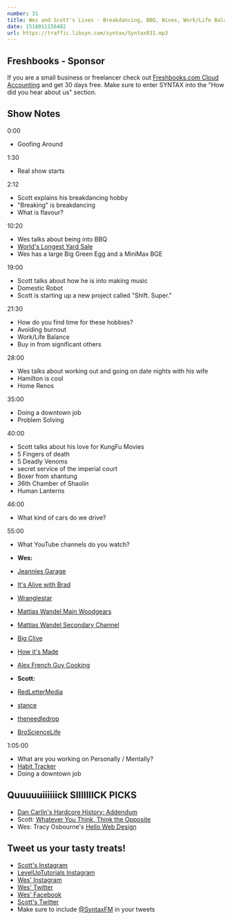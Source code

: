 ```yaml
---
number: 31
title: Wes and Scott's Lives - Breakdancing, BBQ, Wives, Work/Life Balance, Problem Solving, YouTube Subscriptions
date: 1518011156482
url: https://traffic.libsyn.com/syntax/Syntax031.mp3
---
```


## Freshbooks - Sponsor

If you are a small business or freelancer check out [Freshbooks.com Cloud Accounting](https://freshbooks.com/syntax) and get 30 days free. Make sure to enter SYNTAX into the "How did you hear about us" section.

## Show Notes


0:00

* Goofing Around

1:30

* Real show starts

2:12

* Scott explains his breakdancing hobby
* "Breaking" is breakdancing
* What is flavour?

10:20

* Wes talks about being into BBQ
* [World's Longest Yard Sale](http://www.127yardsale.com/)
* Wes has a large Big Green Egg and a MiniMax BGE

19:00

* Scott talks about how he is into making music
* Domestic Robot
* Scott is starting up a new project called "Shift. Super."


21:30

* How do you find time for these hobbies?
* Avoiding burnout
* Work/Life Balance
* Buy in from significant others

28:00

* Wes talks about working out and going on date nights with his wife
* Hamilton is cool
* Home Renos

35:00

* Doing a downtown job
* Problem Solving

40:00

* Scott talks about his love for KungFu Movies
* 5 Fingers of death
* 5 Deadly Venoms
* secret service of the imperial court
* Boxer from shantung
* 36th Chamber of Shaolin
* Human Lanterns

46:00

* What kind of cars do we drive?

55:00

* What YouTube channels do you watch?

* **Wes:**
* [Jeannies Garage](https://www.youtube.com/channel/UCWMaOB-Wxb1pbayjkOZn2iA)
* [It's Alive with Brad](https://www.youtube.com/playlist?list=PLKtIunYVkv_S7LqWqRuGw1oz-1zG3dIL4)
* [Wranglestar](https://www.youtube.com/channel/UCMIjEnXruVHtvgSVf6TgfUg)
* [Mattias Wandel Main Woodgears](https://www.youtube.com/user/Matthiaswandel)
* [Mattias Wandel Secondary Channel](https://www.youtube.com/channel/UC3_AWXcf2K3l9ILVuQe-XwQ)
* [Big Clive](https://www.youtube.com/user/bigclivedotcom)
* [How it's Made](https://www.youtube.com/channel/UCELt4nocnWDEnYJmov4zqyA)
* [Alex French Guy Cooking](https://www.youtube.com/user/FrenchGuyCooking)

* **Scott:**
* [RedLetterMedia](https://www.youtube.com/user/RedLetterMedia)
* [stance](https://www.youtube.com/user/stanceelements)
* [theneedledrop](https://www.youtube.com/user/theneedledrop)
* [BroScienceLife](https://www.youtube.com/channel/UCduKuJToxWPizJ7I2E6n1kA)


1:05:00

* What are you working on Personally / Mentally?
* [Habit Tracker](https://play.google.com/store/apps/details?id=org.isoron.uhabits&hl=en)
* Doing a downtown job

## Quuuuuiiiiiick SIIIIIIICK PICKS
* [Dan Carlin's Hardcore History: Addendum](https://dchhaddendum.libsyn.com/)
* Scott: [Whatever You Think, Think the Opposite](http://amzn.to/2GybLbh)
* Wes: Tracy Osbourne's [Hello Web Design](http://amzn.to/2Er7JDq)

## Tweet us your tasty treats!

* [Scott's Instagram](https://www.instagram.com/stolinski/)
* [LevelUpTutorials Instagram](https://www.instagram.com/LevelUpTutorials/)
* [Wes' Instagram](https://www.instagram.com/wesbos/)
* [Wes' Twitter](https://twitter.com/wesbos)
* [Wes' Facebook](https://www.facebook.com/wesbos.developer)
* [Scott's Twitter](https://twitter.com/stolinski)
* Make sure to include [@SyntaxFM](https://twitter.com/SyntaxFM) in your tweets
